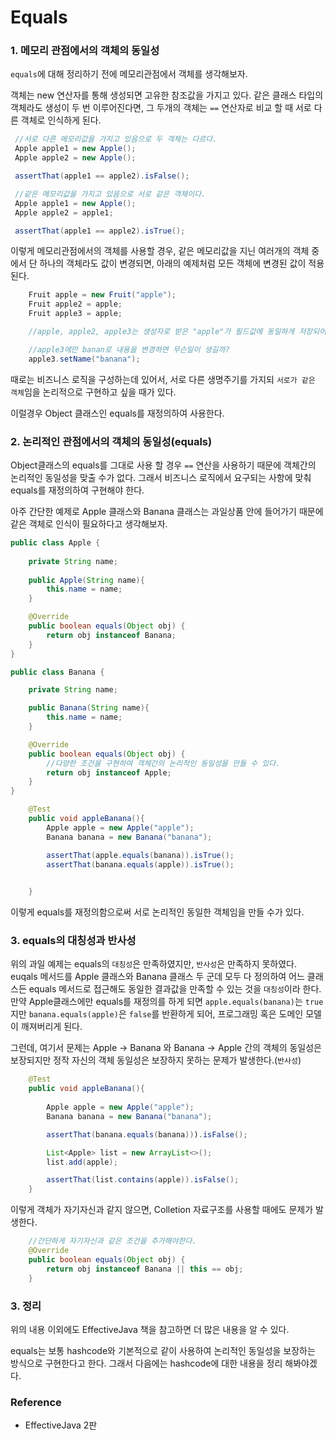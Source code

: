 # Equals


### 1. 메모리 관점에서의 객체의 동일성 

`equals`에 대해 정리하기 전에 메모리관점에서 객체를 생각해보자.

객체는 new 연산자를 통해 생성되면 고유한 참조값을 가지고 있다. 같은 클래스 타입의 객체라도 생성이 두 번 이루어진다면, 그 두개의 객체는 `==` 연산자로 비교 할 때 서로 다른 객체로 인식하게 된다. 

~~~JAVA
 //서로 다른 메모리값을 가지고 있음으로 두 객체는 다르다. 
 Apple apple1 = new Apple(); 
 Apple apple2 = new Apple();

 assertThat(apple1 == apple2).isFalse();

 //같은 메모리값을 가지고 있음으로 서로 같은 객체이다. 
 Apple apple1 = new Apple(); 
 Apple apple2 = apple1;

 assertThat(apple1 == apple2).isTrue();
~~~

 이렇게 메모리관점에서의 객체를 사용할 경우, 같은 메모리값을 지닌 여러개의 객체 중에서 단 하나의 객체라도 값이 변경되면, 아래의 예제처럼 모든 객체에 변경된 값이 적용된다.

~~~JAVA
    Fruit apple = new Fruit("apple");
    Fruit apple2 = apple;
    Fruit apple3 = apple;

    //apple, apple2, apple3는 생성자로 받은 "apple"가 필드값에 동일하게 저장되어있다.

    //apple3에만 banan로 내용을 변경하면 무슨일이 생길까?
    apple3.setName("banana");
~~~

때로는 비즈니스 로직을 구성하는데 있어서, 서로 다른 생명주기를 가지되 `서로가 같은 객체`임을 논리적으로 구현하고 싶을 때가 있다. 

이럴경우 Object 클래스인 equals를 재정의하여 사용한다. 


### 2. 논리적인 관점에서의 객체의 동일성(equals)

Object클래스의 equals를 그대로 사용 할 경우 `==` 연산을 사용하기 때문에 객체간의 논리적인 동일성을 맞출 수가 없다. 그래서 비즈니스 로직에서 요구되는 사항에 맞춰 equals를 재정의하여 구현해야 한다. 

아주 간단한 예제로 Apple 클래스와 Banana 클래스는 과일상품 안에 들어가기 때문에 같은 객체로 인식이 필요하다고 생각해보자. 

~~~JAVA
public class Apple {
    
    private String name;
    
    public Apple(String name){
        this.name = name;
    }

    @Override
    public boolean equals(Object obj) {
        return obj instanceof Banana;
    }
}

public class Banana {

    private String name;

    public Banana(String name){
        this.name = name;
    }

    @Override
    public boolean equals(Object obj) {
        //다양한 조건을 구현하여 객체간의 논리적인 동일성을 만들 수 있다. 
        return obj instanceof Apple; 
    }
}

    @Test
    public void appleBanana(){
        Apple apple = new Apple("apple");
        Banana banana = new Banana("banana");

        assertThat(apple.equals(banana)).isTrue();
        assertThat(banana.equals(apple)).isTrue();

    
    }
~~~

이렇게 equals를 재정의함으로써 서로 논리적인 동일한 객체임을 만들 수가 있다. 


### 3. equals의 대칭성과 반사성

위의 과일 예제는 equals의 `대칭성`은 만족하였지만, `반사성`은 만족하지 못하였다.   
 euqals 메서드를 Apple 클래스와 Banana 클래스 두 군데 모두 다 정의하여 어느 클래스든 equals 메서드로 접근해도 동일한 결과값을 만족할 수 있는 것을 `대칭성`이라 한다. 만약 Apple클래스에만 equals를 재정의를 하게 되면 `apple.equals(banana)`는 `true`지만 `banana.equals(apple)`은 `false`를 반환하게 되어, 프로그래밍 혹은 도메인 모델이 깨져버리게 된다.

그런데, 여기서 문제는 Apple -> Banana 와 Banana -> Apple 간의 객체의 동일성은 보장되지만 정작 자신의 객체 동일성은 보장하지 못하는 문제가 발생한다.(`반사성`) 

~~~JAVA
    @Test
    public void appleBanana(){
        
        Apple apple = new Apple("apple");
        Banana banana = new Banana("banana");

        assertThat(banana.equals(banana))).isFalse(); 

        List<Apple> list = new ArrayList<>();
        list.add(apple);

        assertThat(list.contains(apple)).isFalse();
    }
~~~

이렇게 객체가 자기자신과 같지 않으면, Colletion 자료구조를 사용할 때에도 문제가 발생한다. 

~~~ JAVA
    //간단하게 자기자신과 같은 조건을 추가해야한다.
    @Override
    public boolean equals(Object obj) {
        return obj instanceof Banana || this == obj;
    }
~~~


### 3. 정리

위의 내용 이외에도 EffectiveJava 책을 참고하면 더 많은 내용을 알 수 있다. 

equals는 보통 hashcode와 기본적으로 같이 사용하여 논리적인 동일성을 보장하는 방식으로 구현한다고 한다. 그래서 다음에는 hashcode에 대한 내용을 정리 해봐야겠다. 


### Reference
 - EffectiveJava 2판